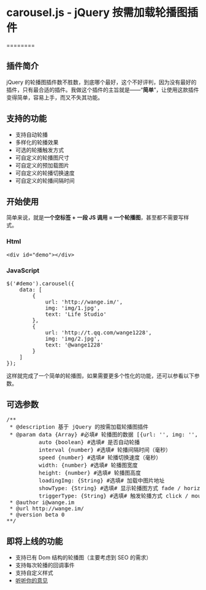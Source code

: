 <h1>carousel.js - jQuery 按需加载轮播图插件</h1>
========
<h2>插件简介</h2>
<p>jQuery 的轮播图插件数不胜数，到底哪个最好，这个不好评判，因为没有最好的插件，只有最合适的插件。我做这个插件的主旨就是——“<strong>简单</strong>”，让使用这款插件变得简单，容易上手，而又不失其功能。</p>
<h2>支持的功能</h2>
<ul>
    <li>支持自动轮播</li>
    <li>多样化的轮播效果</li>
    <li>可选的轮播触发方式</li>
    <li>可自定义的轮播图尺寸</li>
    <li>可自定义的预加载图片</li>
    <li>可自定义的轮播切换速度</li>
    <li>可自定义的轮播间隔时间</li>
</ul>
<h2>开始使用</h2>
<p>简单来说，就是<strong>一个空标签 + 一段 JS 调用 = 一个轮播图</strong>，甚至都不需要写样式。</p>
<h3>Html</h3>
<pre>
&lt;div id="demo"&gt;&lt;/div&gt;</pre>
<h3>JavaScript</h3>
<pre>
$('#demo').carousel({
    data: [
        {
            url: 'http://wange.im/',
            img: 'img/1.jpg',
            text: 'Life Studio'
        },
        {
            url: 'http://t.qq.com/wange1228',
            img: 'img/2.jpg',
            text: '@wange1228'
        }
    ]
});</pre>
<p>这样就完成了一个简单的轮播图，如果需要更多个性化的功能，还可以参看以下参数。</p>
<h2>可选参数</h2>
<pre>
/**
 * @description 基于 jQuery 的按需加载轮播图插件
 * @param data {Array} #必填# 轮播图的数据 [{url: '', img: '', text: ''}]
          auto {boolean} #选填# 是否自动轮播
          interval {number} #选填# 轮播间隔时间（毫秒）
          speed {number} #选填# 轮播切换速度（毫秒）
          width: {number} #选填# 轮播图宽度
          height: {number} #选填# 轮播图高度
          loadingImg: {String} #选填# 加载中图片地址
          showType: {String} #选填# 显示轮播图方式 fade / horizontal / vertical
          triggerType: {String} #选填# 触发轮播方式 click / mouseover
 * @author i@wange.im
 * @url http://wange.im/
 * @version beta 0
**/</pre>
<h2>即将上线的功能</h2>
<ul>
    <li>支持已有 Dom 结构的轮播图（主要考虑到 SEO 的需求）</li>
    <li>支持每次轮播的回调事件</li>
    <li>支持自定义样式</li>
    <li><a href="mailto:i@wange.im" title="给我发邮件">听听你的意见</a></li>
</ul>
